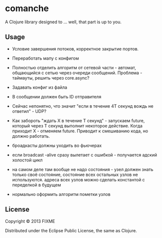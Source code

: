# comanche

A Clojure library designed to ... well, that part is up to you.

## Usage

* Условие завершения потоков, корректное закрытие портов.
* Переработать мапу с конфигом
* Полностью отделить алгоритм от сетевой части - автомат, общающийся с сетью через очереди
  сообщений. Проблема - таймауты, решить через core.async?
* Задавать конфиг из файла
* В сообщении должен быть ID отправителя
* Сейчас непонятно, что значит "если в течение 4Т секунд вождь не ответил" - UDP?

* Как забороть "ждать Х в течение Т секунд" - запускаем future, который через Т секунд выполнит
  некоторое действие. Когда приходит Х - отменяем future. Приводит к смешиванию кода, но должно
  работать.

* броадкасты должны уходить во фьючерах
* если broadcast -alive сразу вылетает с ошибкой - получается адский холостой цикл
* на самом деле там вообще не надо состояния - узел должен знать только своё состояние, состояние
  всех остальных узлов не используются. адреса всех узлов можно сделать константой с переделкой в
  будущем 

* нормально оформить алгоритм пометки узлов
## License

Copyright © 2013 FIXME

Distributed under the Eclipse Public License, the same as Clojure.
